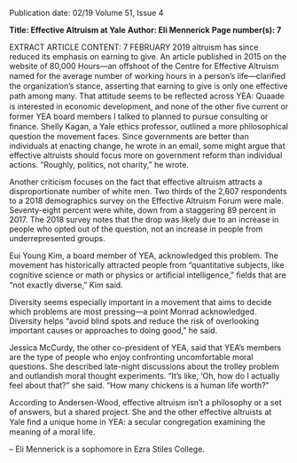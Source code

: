 Publication date: 02/19
Volume 51, Issue 4

**Title: Effective Altruism at Yale**
**Author: Eli Mennerick**
**Page number(s): 7**

EXTRACT ARTICLE CONTENT:
7
FEBRUARY 2019
altruism has since reduced its emphasis on earning 
to give. An article published in 2015 on the website 
of 80,000 Hours—an offshoot of the Centre for 
Effective Altruism named for the average number 
of working hours in a person’s life—clariﬁed the 
organization’s stance, asserting that earning to 
give is only one effective path among many. That 
attitude seems to be reﬂected across YEA: Quaade 
is interested in economic development, and none of 
the other ﬁve current or former YEA board members 
I talked to planned to pursue consulting or ﬁnance. 
Shelly Kagan, a Yale ethics professor, outlined a 
more philosophical question the movement faces. 
Since governments are better than individuals at 
enacting change, he wrote in an email, some might 
argue that effective altruists should focus more 
on government reform than individual actions. 
“Roughly, politics, not charity,” he wrote.


Another criticism focuses on the fact that effective 
altruism attracts a disproportionate number of white 
men. Two thirds of the 2,607 respondents to a 2018 
demographics survey on the Effective Altruism 
Forum were male. Seventy-eight percent were 
white, down from a staggering 89 percent in 2017. 
The 2018 survey notes that the drop was likely due to 
an increase in people who opted out of the question, 
not an increase in people from underrepresented 
groups. 


Eui Young Kim, a board member of YEA, 
acknowledged this problem. The movement has 
historically attracted people from “quantitative 
subjects, like cognitive science or math or physics 
or artiﬁcial intelligence,” ﬁelds that are “not exactly 
diverse,” Kim said.


Diversity seems especially important in a 
movement that aims to decide which problems 
are most pressing—a point Monrad acknowledged. 
Diversity helps “avoid blind spots and reduce the 
risk of overlooking important causes or approaches 
to doing good,” he said.


Jessica McCurdy, the other co-president of YEA, 
said that YEA’s members are the type of people who 
enjoy confronting uncomfortable moral questions. 
She described late-night discussions about the trolley 
problem and outlandish moral thought experiments. 
“It’s like, ‘Oh, how do I actually feel about that?” 
she said. “How many chickens is a human life 
worth?”


According to Andersen-Wood, effective altruism 
isn’t a philosophy or a set of answers, but a shared 
project. She and the other effective altruists at Yale 
ﬁnd a unique home in YEA: a secular congregation 
examining the meaning of a moral life. 

– Eli Mennerick is a 
sophomore in Ezra Stiles 
College.